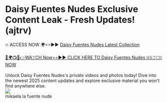 # Daisy Fuentes Nudes Exclusive Content Leak - Fresh Updates! (ajtrv)

🔥 ACCESS NOW 🌍==►► <a href="https://tinyurl.com/2mz8nhtm" rel="nofollow">Daisy Fuentes Nudes Latest Collection</a>
<br><br>
[🔴🌍📺📱👉WA𝚃CH Now==►► CLICK HERE TO Daisy Fuentes Nudes 𝚆𝙰𝚃𝙲𝙷 NOW](https://tinyurl.com/2mz8nhtm)
<br><br>
Unlock Daisy Fuentes Nudes's private videos and photos today! Dive into the newest 2025 content updates and explore exclusive material you won’t find anywhere else.
<br>
<a href="https://tinyurl.com/2mz8nhtm" rel="nofollow" data-target="animated-image.originalLink"><img src="https://camo.githubusercontent.com/8a4f000d20f83aca3bf7ec5f350d767afa0574a8a352519fd8cfa583a6f93a33/68747470733a2f2f692e696d6775722e636f6d2f644a486b345a712e676966" data-canonical-src="https://i.imgur.com/dJHk4Zq.gif" style="max-width: 100%; display: inline-block;" data-target="animated-image.originalImage"></a>
<br>
mikaela la fuente nude